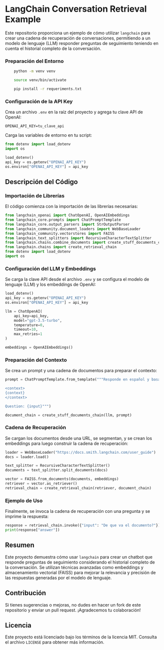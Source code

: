 # LangChain Conversation Retrieval Example

Este repositorio proporciona un ejemplo de cómo utilizar `langchain` para crear una cadena de recuperación de conversaciones, permitiendo a un modelo de lenguaje (LLM) responder preguntas de seguimiento teniendo en cuenta el historial completo de la conversación.

### Preparación del Entorno

```bash
    python -m venv venv
```
```bash
    source venv/bin/activate
```
```bash
    pip install -r requeriments.txt
```

### Configuración de la API Key

Crea un archivo `.env` en la raíz del proyecto y agrega tu clave API de OpenAI:

```env
OPENAI_API_KEY=tu_clave_api
```

Carga las variables de entorno en tu script:

```python
from dotenv import load_dotenv
import os

load_dotenv()
api_key = os.getenv("OPENAI_API_KEY")
os.environ["OPENAI_API_KEY"] = api_key
```

## Descripción del Código

### Importación de Librerías

El código comienza con la importación de las librerías necesarias:

```python
from langchain_openai import ChatOpenAI, OpenAIEmbeddings
from langchain_core.prompts import ChatPromptTemplate
from langchain_core.output_parsers import StrOutputParser
from langchain_community.document_loaders import WebBaseLoader
from langchain_community.vectorstores import FAISS
from langchain_text_splitters import RecursiveCharacterTextSplitter
from langchain.chains.combine_documents import create_stuff_documents_chain
from langchain.chains import create_retrieval_chain
from dotenv import load_dotenv
import os
```

### Configuración del LLM y Embeddings

Se carga la clave API desde el archivo `.env` y se configura el modelo de lenguaje (LLM) y los embeddings de OpenAI:

```python
load_dotenv()
api_key = os.getenv("OPENAI_API_KEY")
os.environ["OPENAI_API_KEY"] = api_key

llm = ChatOpenAI(
    api_key=api_key,
    model="gpt-3.5-turbo",
    temperature=0,
    timeout=10,
    max_retries=1
)

embeddings = OpenAIEmbeddings()
```

### Preparación del Contexto

Se crea un prompt y una cadena de documentos para preparar el contexto:

```python
prompt = ChatPromptTemplate.from_template("""Responde en español y basado en el contexto provisto desde el documento:

<context>
{context}
</context>

Question: {input}""")

document_chain = create_stuff_documents_chain(llm, prompt)
```

### Cadena de Recuperación

Se cargan los documentos desde una URL, se segmentan, y se crean los embeddings para luego construir la cadena de recuperación:

```python
loader = WebBaseLoader("https://docs.smith.langchain.com/user_guide")
docs = loader.load()

text_splitter = RecursiveCharacterTextSplitter()
documents = text_splitter.split_documents(docs)

vector = FAISS.from_documents(documents, embeddings)
retriever = vector.as_retriever()
retrieval_chain = create_retrieval_chain(retriever, document_chain)
```

### Ejemplo de Uso

Finalmente, se invoca la cadena de recuperación con una pregunta y se imprime la respuesta:

```python
response = retrieval_chain.invoke({"input": "De que va el documento?"})
print(response["answer"])
```

## Resumen

Este proyecto demuestra cómo usar `langchain` para crear un chatbot que responde preguntas de seguimiento considerando el historial completo de la conversación. Se utilizan técnicas avanzadas como embeddings y almacenamiento vectorial (FAISS) para mejorar la relevancia y precisión de las respuestas generadas por el modelo de lenguaje.

## Contribución

Si tienes sugerencias o mejoras, no dudes en hacer un fork de este repositorio y enviar un pull request. ¡Agradecemos tu colaboración!

## Licencia

Este proyecto está licenciado bajo los términos de la licencia MIT. Consulta el archivo `LICENSE` para obtener más información.
```